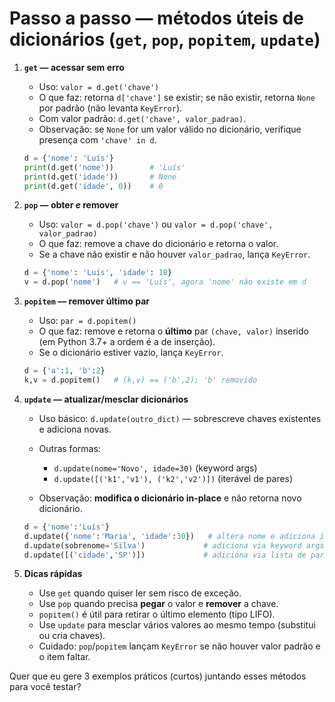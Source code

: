 # Passo a passo — métodos úteis de dicionários (`get`, `pop`, `popitem`, `update`)

1. **`get` — acessar sem erro**

   * Uso: `valor = d.get('chave')`
   * O que faz: retorna `d['chave']` se existir; se não existir, retorna `None` por padrão (não levanta `KeyError`).
   * Com valor padrão: `d.get('chave', valor_padrao)`.
   * Observação: se `None` for um valor válido no dicionário, verifique presença com `'chave' in d`.

   ```py
   d = {'nome': 'Luís'}
   print(d.get('nome'))        # 'Luís'
   print(d.get('idade'))       # None
   print(d.get('idade', 0))    # 0
   ```

2. **`pop` — obter *e* remover**

   * Uso: `valor = d.pop('chave')` ou `valor = d.pop('chave', valor_padrao)`
   * O que faz: remove a chave do dicionário e retorna o valor.
   * Se a chave não existir e não houver `valor_padrao`, lança `KeyError`.

   ```py
   d = {'nome': 'Luís', 'idade': 18}
   v = d.pop('nome')   # v == 'Luís', agora 'nome' não existe em d
   ```

3. **`popitem` — remover último par**

   * Uso: `par = d.popitem()`
   * O que faz: remove e retorna o **último** par `(chave, valor)` inserido (em Python 3.7+ a ordem é a de inserção).
   * Se o dicionário estiver vazio, lança `KeyError`.

   ```py
   d = {'a':1, 'b':2}
   k,v = d.popitem()   # (k,v) == ('b',2); 'b' removido
   ```

4. **`update` — atualizar/mesclar dicionários**

   * Uso básico: `d.update(outro_dict)` — sobrescreve chaves existentes e adiciona novas.
   * Outras formas:

     * `d.update(nome='Novo', idade=30)` (keyword args)
     * `d.update([('k1','v1'), ('k2','v2')])` (iterável de pares)
   * Observação: **modifica o dicionário in-place** e não retorna novo dicionário.

   ```py
   d = {'nome':'Luís'}
   d.update({'nome':'Maria', 'idade':30})   # altera nome e adiciona idade
   d.update(sobrenome='Silva')             # adiciona via keyword args
   d.update([('cidade','SP')])             # adiciona via lista de pares
   ```

5. **Dicas rápidas**

   * Use `get` quando quiser ler sem risco de exceção.
   * Use `pop` quando precisa **pegar** o valor e **remover** a chave.
   * `popitem()` é útil para retirar o último elemento (tipo LIFO).
   * Use `update` para mesclar vários valores ao mesmo tempo (substitui ou cria chaves).
   * Cuidado: `pop`/`popitem` lançam `KeyError` se não houver valor padrão e o item faltar.

Quer que eu gere 3 exemplos práticos (curtos) juntando esses métodos para você testar?
